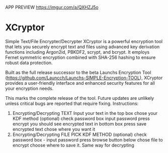 APP PREVIEW https://imgur.com/a/QXHZJ5o
# XCryptor
Simple Text/File Encrypter/Decrypter
XCryptor is a powerful encryption tool that lets you securely encrypt text and files using advanced key derivation functions including Argon2id, PBKDF2, scrypt, and bcrypt. It employs Fernet symmetric encryption combined with SHA-256 hashing to ensure robust data protection.

Built as the full release successor to the beta Launchs Encryption Tool (https://github.com/Launcch/Launchs-SIMPLE-Encryption-TOOL), XCryptor provides a user-friendly interface and enhanced security features for all your encryption needs.

This marks the complete release of the tool. Future updates are unlikely unless critical bugs are reported that require fixing.
Instructions:
1. Encrypting/Decrypting TEXT
Input your text in the top box
chose your KDF method
(optional) check password box input password
press encrypt
you should see encrypted text in bottom box
press save encrypted text
chose where you want it
2. Encrypting/Decrypting FILE
PICK KDF METHOD
(optional) check password box - input password
press browse button below
chose file to encrypt
choose where to save it.
Same way for decrypting
